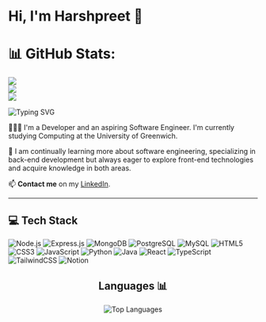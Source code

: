 # Hi, I'm Harshpreet 👋

# 📊 GitHub Stats:
![](https://github-readme-stats.vercel.app/api?username=Harshpreetkaur98&theme=midnight-purple&hide_border=false&include_all_commits=false&count_private=false)<br/>
![](https://github-readme-streak-stats.herokuapp.com/?user=Harshpreetkaur98&theme=midnight-purple&hide_border=false)<br/>
![](https://github-readme-stats.vercel.app/api/top-langs/?username=Harshpreetkaur98&theme=midnight-purple&hide_border=false&include_all_commits=false&count_private=false&layout=compact)


![Typing SVG](https://readme-typing-svg.herokuapp.com/?lines=💥Aspiring%20Software%20Engineer💥;I%20love%20coding❤️✨;📖Always%20learning%20new%20techs📖&font=Pacifico&center=true&width=650&height=120&color=37b39a&vCenter=true&size=45)

👨🏿‍🎓 I'm a Developer and an aspiring Software Engineer. I'm currently studying Computing at the University of Greenwich. 

💭 I am continually learning more about software engineering, specializing in back-end development but always eager to explore front-end technologies and acquire knowledge in both areas.

📫 <strong>Contact me</strong> on my [LinkedIn](https://www.linkedin.com/in/harshpreet-kaur-2b9984258/).

---

## 💻 Tech Stack

<!-- Badges from https://github.com/Ileriayo/markdown-badges -->
![Node.js](https://img.shields.io/badge/Node.js-339933?style=for-the-badge&logo=nodedotjs&logoColor=white)
![Express.js](https://img.shields.io/badge/Express.js-404D59?style=for-the-badge)
![MongoDB](https://img.shields.io/badge/MongoDB-4EA94B?style=for-the-badge&logo=mongodb&logoColor=white)
![PostgreSQL](https://img.shields.io/badge/PostgreSQL-316192?style=for-the-badge&logo=postgresql&logoColor=white)
![MySQL](https://img.shields.io/badge/MySQL-00000F?style=for-the-badge&logo=mysql&logoColor=white)
![HTML5](https://img.shields.io/badge/html5-%23E34F26.svg?style=for-the-badge&logo=html5&logoColor=white)
![CSS3](https://img.shields.io/badge/css3-%231572B6.svg?style=for-the-badge&logo=css3&logoColor=white)
![JavaScript](https://img.shields.io/badge/javascript-%23323330.svg?style=for-the-badge&logo=javascript&logoColor=%23F7DF1E)
![Python](https://img.shields.io/badge/python-3670A0?style=for-the-badge&logo=python&logoColor=ffdd54)
![Java](https://img.shields.io/badge/java-%23ED8B00.svg?style=for-the-badge&logo=openjdk&logoColor=white)
![React](https://img.shields.io/badge/react-%2320232a.svg?style=for-the-badge&logo=react&logoColor=%2361DAFB)
![TypeScript](https://img.shields.io/badge/typescript-%23007ACC.svg?style=for-the-badge&logo=typescript&logoColor=white)
![TailwindCSS](https://img.shields.io/badge/tailwindcss-%2338B2AC.svg?style=for-the-badge&logo=tailwind-css&logoColor=white)
![Notion](https://img.shields.io/badge/Notion-%23000000.svg?style=for-the-badge&logo=notion&logoColor=white)


<!-- GitHub stats from https://github.com/anuraghazra/github-readme-stats -->
<div align="center">
    <h2>Languages 📊</h2>
  <img src="https://github-readme-stats.vercel.app/api/top-langs/?username=HarshpreetKaur98&layout=compact&theme=radical" alt="Top Languages" />
</div>
